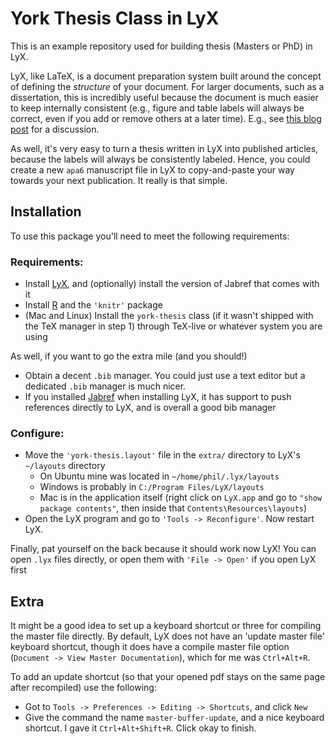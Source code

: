 York Thesis Class in LyX
========================

This is an example repository used for building thesis (Masters or PhD) in LyX.

LyX, like LaTeX, is a document preparation system built around the concept of defining the
*structure* of your document. For larger documents, such as a dissertation, this is
incredibly useful because the document is much easier to keep internally consistent
(e.g., figure and table labels will always be correct, even if you add or remove others 
at a later time). E.g., see 
[this blog post](https://amrys.wordpress.com/2013/01/16/why-your-should-latex-your-dissertation-or-why-you-dont-have-to-write-your-dissertation-in-word/) for a discussion. 

As well, it's very easy to turn a thesis written in LyX into published articles, 
because the labels will always be consistently labeled. Hence, you could create a 
new `apa6` manuscript file in LyX to copy-and-paste your way 
towards your next publication. It really is that simple.

Installation
------------------------

To use this package you'll need to meet the following requirements:

### Requirements: 

- Install [LyX](http://www.lyx.org/), and (optionally) install the version
  of Jabref that comes with it
- Install [R](http://www.r-project.org/) and the `'knitr'` package 
- (Mac and Linux) Install the `york-thesis` class (if it wasn't shipped with
  the TeX manager in step 1) through TeX-live or whatever system you are using

As well, if you want to go the extra mile (and you should!)

- Obtain a decent `.bib` manager. You could just use
  a text editor but a dedicated `.bib` manager is much nicer. 
- If you installed [Jabref](http://jabref.sourceforge.net/) when installing LyX, 
  it has support to push references directly to LyX, and is overall a good bib manager

### Configure:

- Move the `'york-thesis.layout'` file in the `extra/` directory 
   to LyX's `~/layouts` directory 
     - On Ubuntu mine was located in `~/home/phil/.lyx/layouts`
     - Windows is probably in `C:/Program Files/LyX/layouts`
     - Mac is in the application itself (right click on `LyX.app` and go to
       `"show package contents"`, then inside that `Contents\Resources\layouts`)
- Open the LyX program and go to `'Tools -> Reconfigure'`. Now restart LyX.

Finally, pat yourself on the back because it should work now LyX! You can open `.lyx` files 
directly, or open them with `'File -> Open'` if you open LyX first


Extra
-----------------------

It might be a good idea to set up a keyboard shortcut or three for compiling the master file directly.
By default, LyX does not have an 'update master file' keyboard shortcut, though it does have a 
compile master file option (`Document -> View Master Documentation`), which for me was `Ctrl+Alt+R`. 

To add an update shortcut (so that your opened pdf stays on the same page after recompiled) use the 
following:

- Got to `Tools -> Preferences -> Editing -> Shortcuts`, and click `New`
- Give the command the name `master-buffer-update`, and a nice keyboard shortcut. 
  I gave it `Ctrl+Alt+Shift+R`. Click okay to finish.


